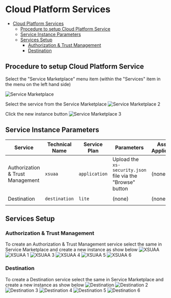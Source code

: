 # Cloud Platform Services

- [Cloud Platform Services](#cloud-platform-services)
  - [Procedure to setup Cloud Platform Service](#procedure-to-setup-cloud-platform-service)
  - [Service Instance Parameters](#service-instance-parameters)
  - [Services Setup](#services-setup)
    - [Authorization & Trust Management](#authorization--trust-management)
    - [Destination](#destination)

## Procedure to setup Cloud Platform Service
Select the "Service Marketplace" menu item (within the "Services" item in the menu on the left hand side)

![Service Marketplace](./screenshots/service-marketplace.png)

Select the service from the Service Marketplace
![Service Marketplace 2](./screenshots/service-marketplace2.png)

Click the new instance button
![Service Marketplace 3](./screenshots/copy%20-service-marketplace3.png)

## Service Instance Parameters
| Service                          | Technical Name | Service Plan  | Parameters                                                 | Assign Application | Instance Name      |
| -------------------------------- | -------------- | ------------- | ---------------------------------------------------------- | ------------------ | ------------------ |
| Authorization & Trust Management | `xsuaa`        | `application` | Upload the `xs-security.json` file via the "Browse" button | (none)             | `test-xsuaa`       |
| Destination                      | `destination`  | `lite`        | (none)                                                     | (none)             | `test-destination` |

## Services Setup
### Authorization & Trust Management
To create an Authorization & Trust Management service select the same in Service Marketplace and create a new instance as show below
![XSUAA](./screenshots/XSUAA/service.png)
![XSUAA 1](./screenshots/XSUAA/service1.png)
![XSUAA 3](./screenshots/XSUAA/service3.png)
![XSUAA 4](./screenshots/XSUAA/service4.png)
![XSUAA 5](./screenshots/XSUAA/service5.png)
![XSUAA 6](./screenshots/XSUAA/service6.png)
### Destination
To create a Destination service select the same in Service Marketplace and create a new instance as show below
![Destination](./screenshots/Destination/service.png)
![Destination 2](./screenshots/Destination/service2.png)
![Destination 3](./screenshots/Destination/service3.png)
![Destination 4](./screenshots/Destination/service4.png)
![Destination 5](./screenshots/Destination/service5.png)
![Destination 6](./screenshots/Destination/service6.png)